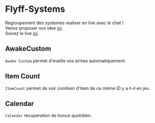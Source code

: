 # Flyff-Systems
Regroupement des systemes realiser en live avec le chat ! <br>
Venez proposer vos idee [ici](https://discord.gg/fZP7TWq). <br>
Suivez le live [ici](https://www.twitch.tv/s4oul/). <br>

## AwakeCustom
`Awake Custom` permet d'eveille vos armes automatiquement.

## Item Count
`ItemCount` permet de voir combien d'item de ce même ID y a-t-il en jeu.


## Calendar
`Calendar` recuperation de bonus quotidien.
